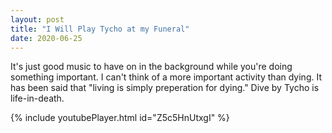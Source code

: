 ```yaml
---
layout: post
title: "I Will Play Tycho at my Funeral"
date: 2020-06-25
---
```


It's just good music to have on in the background while you're doing something important. I can't think of a more important activity than dying. It has been said that "living is simply preperation for dying." Dive by Tycho is life-in-death.

{% include youtubePlayer.html id="Z5c5HnUtxgI" %}
